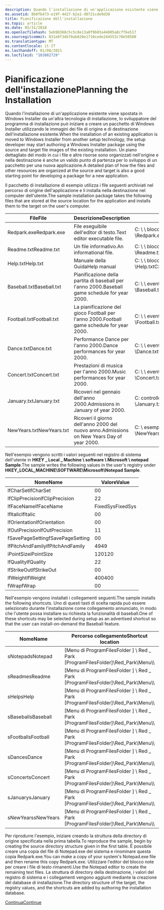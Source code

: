 ```yaml
---
description: Quando l'installazione di un'applicazione esistente viene spostata in Windows Installer da un'altra tecnologia di installazione, lo sviluppatore del programma di installazione può iniziare a creare un pacchetto di Windows Installer utilizzando le immagini dei file di origine e di destinazione dell'installazione esistente.
ms.assetid: 8b0fb473-e19f-4427-b2a1-d0721cde9d38
title: Pianificazione dell'installazione
ms.topic: article
ms.date: 05/31/2018
ms.openlocfilehash: 5eb98368c5c5c8e13a8f9b03a44805a8cff6e517
ms.sourcegitcommit: 831e8f3db78ab820e1710cede244553c70e50500
ms.translationtype: MT
ms.contentlocale: it-IT
ms.lasthandoff: 01/08/2021
ms.locfileid: "103882729"
---
```

# <a name="planning-the-installation"></a><span data-ttu-id="8c5df-103">Pianificazione dell'installazione</span><span class="sxs-lookup"><span data-stu-id="8c5df-103">Planning the Installation</span></span>

<span data-ttu-id="8c5df-104">Quando l'installazione di un'applicazione esistente viene spostata in Windows Installer da un'altra tecnologia di installazione, lo sviluppatore del programma di installazione può iniziare a creare un pacchetto di Windows Installer utilizzando le immagini dei file di origine e di destinazione dell'installazione esistente.</span><span class="sxs-lookup"><span data-stu-id="8c5df-104">When the installation of an existing application is moved to Windows Installer from another setup technology, the setup developer may start authoring a Windows Installer package using the source and target file images of the existing installation.</span></span> <span data-ttu-id="8c5df-105">Un piano dettagliato del modo in cui i file e altre risorse sono organizzati nell'origine e nella destinazione è anche un valido punto di partenza per lo sviluppo di un pacchetto per una nuova applicazione.</span><span class="sxs-lookup"><span data-stu-id="8c5df-105">A detailed plan of how the files and other resources are organized at the source and target is also a good starting point for developing a package for a new application.</span></span>

<span data-ttu-id="8c5df-106">Il pacchetto di installazione di esempio utilizza i file seguenti archiviati nel percorso di origine dell'applicazione e li installa nella destinazione nel computer dell'utente.</span><span class="sxs-lookup"><span data-stu-id="8c5df-106">The sample installation package takes the following files that are stored at the source location for the application and installs them to the target on the user's computer.</span></span>



| <span data-ttu-id="8c5df-107">File</span><span class="sxs-lookup"><span data-stu-id="8c5df-107">File</span></span>         | <span data-ttu-id="8c5df-108">Descrizione</span><span class="sxs-lookup"><span data-stu-id="8c5df-108">Description</span></span>                               | <span data-ttu-id="8c5df-109">Percorso dell'origine</span><span class="sxs-lookup"><span data-stu-id="8c5df-109">Path to source</span></span>                                    | <span data-ttu-id="8c5df-110">Percorso della destinazione</span><span class="sxs-lookup"><span data-stu-id="8c5df-110">Path to target</span></span>                                          |
|--------------|-------------------------------------------|---------------------------------------------------|---------------------------------------------------------|
| <span data-ttu-id="8c5df-111">Redpark.exe</span><span class="sxs-lookup"><span data-stu-id="8c5df-111">Redpark.exe</span></span>  | <span data-ttu-id="8c5df-112">File eseguibile dell'editor di testo.</span><span class="sxs-lookup"><span data-stu-id="8c5df-112">Text editor executable file.</span></span>              | <span data-ttu-id="8c5df-113">C: \\ \\ blocco note di esempio \\Redpark.exe</span><span class="sxs-lookup"><span data-stu-id="8c5df-113">C:\\Sample\\Notepad\\Redpark.exe</span></span>                  | <span data-ttu-id="8c5df-114">\[ProgramFilesFolder \] \\ Red \_ Park \\Redpark.exe</span><span class="sxs-lookup"><span data-stu-id="8c5df-114">\[ProgramFilesFolder\]\\Red\_Park\\Redpark.exe</span></span>          |
| <span data-ttu-id="8c5df-115">Readme.txt</span><span class="sxs-lookup"><span data-stu-id="8c5df-115">Readme.txt</span></span>   | <span data-ttu-id="8c5df-116">Un file informativo.</span><span class="sxs-lookup"><span data-stu-id="8c5df-116">An informational file.</span></span>                    | <span data-ttu-id="8c5df-117">C: \\ \\ blocco note di esempio \\Readme.txt</span><span class="sxs-lookup"><span data-stu-id="8c5df-117">C:\\Sample\\Notepad\\Readme.txt</span></span>                   | <span data-ttu-id="8c5df-118">\[ProgramFilesFolder \] \\ Red \_ Park \\Readme.txt</span><span class="sxs-lookup"><span data-stu-id="8c5df-118">\[ProgramFilesFolder\]\\Red\_Park\\Readme.txt</span></span>           |
| <span data-ttu-id="8c5df-119">Help.txt</span><span class="sxs-lookup"><span data-stu-id="8c5df-119">Help.txt</span></span>     | <span data-ttu-id="8c5df-120">Manuale della Guida</span><span class="sxs-lookup"><span data-stu-id="8c5df-120">Help manual</span></span>                               | <span data-ttu-id="8c5df-121">C: \\ \\ blocco note di esempio \\Help.txt</span><span class="sxs-lookup"><span data-stu-id="8c5df-121">C:\\Sample\\Notepad\\Help.txt</span></span>                     | <span data-ttu-id="8c5df-122">Non installato.</span><span class="sxs-lookup"><span data-stu-id="8c5df-122">Not installed.</span></span> <span data-ttu-id="8c5df-123">Eseguire sempre dall'origine.</span><span class="sxs-lookup"><span data-stu-id="8c5df-123">Always run-from-source.</span></span>                  |
| <span data-ttu-id="8c5df-124">Baseball.txt</span><span class="sxs-lookup"><span data-stu-id="8c5df-124">Baseball.txt</span></span> | <span data-ttu-id="8c5df-125">Pianificazione della partita di baseball per l'anno 2000.</span><span class="sxs-lookup"><span data-stu-id="8c5df-125">Baseball game schedule for year 2000.</span></span>     | <span data-ttu-id="8c5df-126">C: \\ \\ eventi del blocco note di esempio \\ \\Baseball.txt</span><span class="sxs-lookup"><span data-stu-id="8c5df-126">C:\\Sample\\Notepad\\Events\\Baseball.txt</span></span>         | <span data-ttu-id="8c5df-127">\[ProgramFilesFolder \] \\ Red \_ Park \\ Sports \\Baseball.txt</span><span class="sxs-lookup"><span data-stu-id="8c5df-127">\[ProgramFilesFolder\]\\Red\_Park\\Sports\\Baseball.txt</span></span> |
| <span data-ttu-id="8c5df-128">Football.txt</span><span class="sxs-lookup"><span data-stu-id="8c5df-128">Football.txt</span></span> | <span data-ttu-id="8c5df-129">La pianificazione del gioco Football per l'anno 2000.</span><span class="sxs-lookup"><span data-stu-id="8c5df-129">Football game schedule for year 2000.</span></span>     | <span data-ttu-id="8c5df-130">C: \\ \\ eventi del blocco note di esempio \\ \\Football.txt</span><span class="sxs-lookup"><span data-stu-id="8c5df-130">C:\\Sample\\Notepad\\Events\\Football.txt</span></span>         | <span data-ttu-id="8c5df-131">\[ProgramFilesFolder \] \\ Red \_ Park \\ Sports \\Football.txt</span><span class="sxs-lookup"><span data-stu-id="8c5df-131">\[ProgramFilesFolder\]\\Red\_Park\\Sports\\Football.txt</span></span> |
| <span data-ttu-id="8c5df-132">Dance.txt</span><span class="sxs-lookup"><span data-stu-id="8c5df-132">Dance.txt</span></span>    | <span data-ttu-id="8c5df-133">Performance Dance per l'anno 2000.</span><span class="sxs-lookup"><span data-stu-id="8c5df-133">Dance performances for year 2000.</span></span>         | <span data-ttu-id="8c5df-134">C: \\ \\ eventi del blocco note di esempio \\ \\Dance.txt</span><span class="sxs-lookup"><span data-stu-id="8c5df-134">C:\\Sample\\Notepad\\Events\\Dance.txt</span></span>            | <span data-ttu-id="8c5df-135">\[ProgramFilesFolder \] \\ Red \_ Park \\ Arts \\Dance.txt</span><span class="sxs-lookup"><span data-stu-id="8c5df-135">\[ProgramFilesFolder\]\\Red\_Park\\Arts\\Dance.txt</span></span>      |
| <span data-ttu-id="8c5df-136">Concert.txt</span><span class="sxs-lookup"><span data-stu-id="8c5df-136">Concert.txt</span></span>  | <span data-ttu-id="8c5df-137">Prestazioni di musica per l'anno 2000.</span><span class="sxs-lookup"><span data-stu-id="8c5df-137">Music performances for year 2000.</span></span>         | <span data-ttu-id="8c5df-138">C: \\ \\ eventi del blocco note di esempio \\ \\Concert.txt</span><span class="sxs-lookup"><span data-stu-id="8c5df-138">C:\\Sample\\Notepad\\Events\\Concert.txt</span></span>          | <span data-ttu-id="8c5df-139">\[ProgramFilesFolder \] \\ Red \_ Park \\ Arts \\Concert.txt</span><span class="sxs-lookup"><span data-stu-id="8c5df-139">\[ProgramFilesFolder\]\\Red\_Park\\Arts\\Concert.txt</span></span>    |
| <span data-ttu-id="8c5df-140">January.txt</span><span class="sxs-lookup"><span data-stu-id="8c5df-140">January.txt</span></span>  | <span data-ttu-id="8c5df-141">Ricoveri nel gennaio dell'anno 2000.</span><span class="sxs-lookup"><span data-stu-id="8c5df-141">Admissions in January of year 2000.</span></span>       | <span data-ttu-id="8c5df-142">C: controllo del \\ \\ blocco note di esempio \\ \\January.txt</span><span class="sxs-lookup"><span data-stu-id="8c5df-142">C:\\Sample\\Notepad\\Gate\\January.txt</span></span>            | <span data-ttu-id="8c5df-143">\[ProgramFilesFolder \] \\ Red \_ Park \\ Gate \\January.txt</span><span class="sxs-lookup"><span data-stu-id="8c5df-143">\[ProgramFilesFolder\]\\Red\_Park\\Gate\\January.txt</span></span>    |
| <span data-ttu-id="8c5df-144">NewYears.txt</span><span class="sxs-lookup"><span data-stu-id="8c5df-144">NewYears.txt</span></span> | <span data-ttu-id="8c5df-145">Ricoveri il giorno dell'anno 2000 del nuovo anno.</span><span class="sxs-lookup"><span data-stu-id="8c5df-145">Admissions on New Years Day of year 2000.</span></span> | <span data-ttu-id="8c5df-146">C: \\ esempio di \\ blocco note \\ Gate \\ \\NewYears.txt</span><span class="sxs-lookup"><span data-stu-id="8c5df-146">C:\\Sample\\Notepad\\Gate\\Holidays\\NewYears.txt</span></span> | <span data-ttu-id="8c5df-147">\[ProgramFilesFolder \] \\ Red \_ Park \\ Gate \\NewYears.txt</span><span class="sxs-lookup"><span data-stu-id="8c5df-147">\[ProgramFilesFolder\]\\Red\_Park\\Gate\\NewYears.txt</span></span>   |



 

<span data-ttu-id="8c5df-148">Nell'esempio vengono scritti i valori seguenti nel registro di sistema dell'utente in **HKEY \_ Local \_ Machine \\ software \\ Microsoft \\ notepad Sample**.</span><span class="sxs-lookup"><span data-stu-id="8c5df-148">The sample writes the following values in the user's registry under **HKEY\_LOCAL\_MACHINE\\SOFTWARE\\Microsoft\\Notepad Sample**.</span></span>



| <span data-ttu-id="8c5df-149">Nome</span><span class="sxs-lookup"><span data-stu-id="8c5df-149">Name</span></span>             | <span data-ttu-id="8c5df-150">Valore</span><span class="sxs-lookup"><span data-stu-id="8c5df-150">Value</span></span>    |
|------------------|----------|
| <span data-ttu-id="8c5df-151">lfCharSet</span><span class="sxs-lookup"><span data-stu-id="8c5df-151">lfCharSet</span></span>        | <span data-ttu-id="8c5df-152">0</span><span class="sxs-lookup"><span data-stu-id="8c5df-152">0</span></span>        |
| <span data-ttu-id="8c5df-153">lfClipPrecision</span><span class="sxs-lookup"><span data-stu-id="8c5df-153">lfClipPrecision</span></span>  | <span data-ttu-id="8c5df-154">2</span><span class="sxs-lookup"><span data-stu-id="8c5df-154">2</span></span>        |
| <span data-ttu-id="8c5df-155">lfFaceName</span><span class="sxs-lookup"><span data-stu-id="8c5df-155">lfFaceName</span></span>       | <span data-ttu-id="8c5df-156">FixedSys</span><span class="sxs-lookup"><span data-stu-id="8c5df-156">FixedSys</span></span> |
| <span data-ttu-id="8c5df-157">lfItalic</span><span class="sxs-lookup"><span data-stu-id="8c5df-157">lfItalic</span></span>         | <span data-ttu-id="8c5df-158">0</span><span class="sxs-lookup"><span data-stu-id="8c5df-158">0</span></span>        |
| <span data-ttu-id="8c5df-159">lfOrientation</span><span class="sxs-lookup"><span data-stu-id="8c5df-159">lfOrientation</span></span>    | <span data-ttu-id="8c5df-160">0</span><span class="sxs-lookup"><span data-stu-id="8c5df-160">0</span></span>        |
| <span data-ttu-id="8c5df-161">lfOutPrecision</span><span class="sxs-lookup"><span data-stu-id="8c5df-161">lfOutPrecision</span></span>   | <span data-ttu-id="8c5df-162">1</span><span class="sxs-lookup"><span data-stu-id="8c5df-162">1</span></span>        |
| <span data-ttu-id="8c5df-163">fSavePageSetting</span><span class="sxs-lookup"><span data-stu-id="8c5df-163">fSavePageSetting</span></span> | <span data-ttu-id="8c5df-164">0</span><span class="sxs-lookup"><span data-stu-id="8c5df-164">0</span></span>        |
| <span data-ttu-id="8c5df-165">lfPitchAndFamily</span><span class="sxs-lookup"><span data-stu-id="8c5df-165">lfPitchAndFamily</span></span> | <span data-ttu-id="8c5df-166">49</span><span class="sxs-lookup"><span data-stu-id="8c5df-166">49</span></span>       |
| <span data-ttu-id="8c5df-167">iPointSize</span><span class="sxs-lookup"><span data-stu-id="8c5df-167">iPointSize</span></span>       | <span data-ttu-id="8c5df-168">120</span><span class="sxs-lookup"><span data-stu-id="8c5df-168">120</span></span>      |
| <span data-ttu-id="8c5df-169">lfQuality</span><span class="sxs-lookup"><span data-stu-id="8c5df-169">lfQuality</span></span>        | <span data-ttu-id="8c5df-170">2</span><span class="sxs-lookup"><span data-stu-id="8c5df-170">2</span></span>        |
| <span data-ttu-id="8c5df-171">lfStrikeOut</span><span class="sxs-lookup"><span data-stu-id="8c5df-171">lfStrikeOut</span></span>      | <span data-ttu-id="8c5df-172">0</span><span class="sxs-lookup"><span data-stu-id="8c5df-172">0</span></span>        |
| <span data-ttu-id="8c5df-173">lfWeight</span><span class="sxs-lookup"><span data-stu-id="8c5df-173">lfWeight</span></span>         | <span data-ttu-id="8c5df-174">400</span><span class="sxs-lookup"><span data-stu-id="8c5df-174">400</span></span>      |
| <span data-ttu-id="8c5df-175">fWrap</span><span class="sxs-lookup"><span data-stu-id="8c5df-175">fWrap</span></span>            | <span data-ttu-id="8c5df-176">0</span><span class="sxs-lookup"><span data-stu-id="8c5df-176">0</span></span>        |



 

<span data-ttu-id="8c5df-177">Nell'esempio vengono installati i collegamenti seguenti.</span><span class="sxs-lookup"><span data-stu-id="8c5df-177">The sample installs the following shortcuts.</span></span> <span data-ttu-id="8c5df-178">Uno di questi tasti di scelta rapida può essere selezionato durante l'installazione come collegamento annunciato, in modo che l'utente possa installare su richiesta la funzionalità di baseball.</span><span class="sxs-lookup"><span data-stu-id="8c5df-178">One of these shortcuts may be selected during setup as an advertised shortcut so that the user can install-on-demand the Baseball feature.</span></span>



| <span data-ttu-id="8c5df-179">Nome</span><span class="sxs-lookup"><span data-stu-id="8c5df-179">Name</span></span>      | <span data-ttu-id="8c5df-180">Percorso collegamento</span><span class="sxs-lookup"><span data-stu-id="8c5df-180">Shortcut location</span></span>                         | <span data-ttu-id="8c5df-181">Destinazione collegamento</span><span class="sxs-lookup"><span data-stu-id="8c5df-181">Shortcut target</span></span>                                         |
|-----------|-------------------------------------------|---------------------------------------------------------|
| <span data-ttu-id="8c5df-182">sNotepad</span><span class="sxs-lookup"><span data-stu-id="8c5df-182">sNotepad</span></span>  | <span data-ttu-id="8c5df-183">\[Menu di ProgramFilesFolder \] \\ Red \_ Park </span><span class="sxs-lookup"><span data-stu-id="8c5df-183">\[ProgramFilesFolder\]\\Red\_Park\\Menu</span></span>\\\\ | <span data-ttu-id="8c5df-184">\[ProgramFilesFolder \] \\ Red \_ Park \\Redpark.exe</span><span class="sxs-lookup"><span data-stu-id="8c5df-184">\[ProgramFilesFolder\]\\Red\_Park\\Redpark.exe</span></span>          |
| <span data-ttu-id="8c5df-185">sReadme</span><span class="sxs-lookup"><span data-stu-id="8c5df-185">sReadme</span></span>   | <span data-ttu-id="8c5df-186">\[Menu di ProgramFilesFolder \] \\ Red \_ Park </span><span class="sxs-lookup"><span data-stu-id="8c5df-186">\[ProgramFilesFolder\]\\Red\_Park\\Menu</span></span>\\\\ | <span data-ttu-id="8c5df-187">\[ProgramFilesFolder \] \\ Red \_ Park \\Readme.txt</span><span class="sxs-lookup"><span data-stu-id="8c5df-187">\[ProgramFilesFolder\]\\Red\_Park\\Readme.txt</span></span>           |
| <span data-ttu-id="8c5df-188">sHelp</span><span class="sxs-lookup"><span data-stu-id="8c5df-188">sHelp</span></span>     | <span data-ttu-id="8c5df-189">\[Menu di ProgramFilesFolder \] \\ Red \_ Park </span><span class="sxs-lookup"><span data-stu-id="8c5df-189">\[ProgramFilesFolder\]\\Red\_Park\\Menu</span></span>\\\\ | <span data-ttu-id="8c5df-190">\[\] \\ \\Help.txt blocco note di esempio ProgramFilesFolder \\</span><span class="sxs-lookup"><span data-stu-id="8c5df-190">\[ProgramFilesFolder\]\\Sample\\Notepad\\Help.txt</span></span>       |
| <span data-ttu-id="8c5df-191">sBaseball</span><span class="sxs-lookup"><span data-stu-id="8c5df-191">sBaseball</span></span> | <span data-ttu-id="8c5df-192">\[Menu di ProgramFilesFolder \] \\ Red \_ Park </span><span class="sxs-lookup"><span data-stu-id="8c5df-192">\[ProgramFilesFolder\]\\Red\_Park\\Menu</span></span>\\\\ | <span data-ttu-id="8c5df-193">\[ProgramFilesFolder \] \\ Red \_ Park \\ Sports \\Baseball.txt</span><span class="sxs-lookup"><span data-stu-id="8c5df-193">\[ProgramFilesFolder\]\\Red\_Park\\Sports\\Baseball.txt</span></span> |
| <span data-ttu-id="8c5df-194">sFootball</span><span class="sxs-lookup"><span data-stu-id="8c5df-194">sFootball</span></span> | <span data-ttu-id="8c5df-195">\[Menu di ProgramFilesFolder \] \\ Red \_ Park </span><span class="sxs-lookup"><span data-stu-id="8c5df-195">\[ProgramFilesFolder\]\\Red\_Park\\Menu</span></span>\\\\ | <span data-ttu-id="8c5df-196">\[ProgramFilesFolder \] \\ Red \_ Park \\ Sports \\Football.txt</span><span class="sxs-lookup"><span data-stu-id="8c5df-196">\[ProgramFilesFolder\]\\Red\_Park\\Sports\\Football.txt</span></span> |
| <span data-ttu-id="8c5df-197">sDance</span><span class="sxs-lookup"><span data-stu-id="8c5df-197">sDance</span></span>    | <span data-ttu-id="8c5df-198">\[Menu di ProgramFilesFolder \] \\ Red \_ Park </span><span class="sxs-lookup"><span data-stu-id="8c5df-198">\[ProgramFilesFolder\]\\Red\_Park\\Menu</span></span>\\\\ | <span data-ttu-id="8c5df-199">\[ProgramFilesFolder \] \\ Red \_ Park \\ Arts \\Dance.txt</span><span class="sxs-lookup"><span data-stu-id="8c5df-199">\[ProgramFilesFolder\]\\Red\_Park\\Arts\\Dance.txt</span></span>      |
| <span data-ttu-id="8c5df-200">sConcert</span><span class="sxs-lookup"><span data-stu-id="8c5df-200">sConcert</span></span>  | <span data-ttu-id="8c5df-201">\[Menu di ProgramFilesFolder \] \\ Red \_ Park </span><span class="sxs-lookup"><span data-stu-id="8c5df-201">\[ProgramFilesFolder\]\\Red\_Park\\Menu</span></span>\\\\ | <span data-ttu-id="8c5df-202">\[ProgramFilesFolder \] \\ Red \_ Park \\ Arts \\Concert.txt</span><span class="sxs-lookup"><span data-stu-id="8c5df-202">\[ProgramFilesFolder\]\\Red\_Park\\Arts\\Concert.txt</span></span>    |
| <span data-ttu-id="8c5df-203">sJanuary</span><span class="sxs-lookup"><span data-stu-id="8c5df-203">sJanuary</span></span>  | <span data-ttu-id="8c5df-204">\[Menu di ProgramFilesFolder \] \\ Red \_ Park </span><span class="sxs-lookup"><span data-stu-id="8c5df-204">\[ProgramFilesFolder\]\\Red\_Park\\Menu</span></span>\\\\ | <span data-ttu-id="8c5df-205">\[ProgramFilesFolder \] \\ Red \_ Park \\ Gate \\January.txt</span><span class="sxs-lookup"><span data-stu-id="8c5df-205">\[ProgramFilesFolder\]\\Red\_Park\\Gate\\January.txt</span></span>    |
| <span data-ttu-id="8c5df-206">sNewYears</span><span class="sxs-lookup"><span data-stu-id="8c5df-206">sNewYears</span></span> | <span data-ttu-id="8c5df-207">\[Menu di ProgramFilesFolder \] \\ Red \_ Park </span><span class="sxs-lookup"><span data-stu-id="8c5df-207">\[ProgramFilesFolder\]\\Red\_Park\\Menu</span></span>\\\\ | <span data-ttu-id="8c5df-208">\[ProgramFilesFolder \] \\ Red \_ Park \\ Gate \\NewYears.txt</span><span class="sxs-lookup"><span data-stu-id="8c5df-208">\[ProgramFilesFolder\]\\Red\_Park\\Gate\\NewYears.txt</span></span>   |



 

<span data-ttu-id="8c5df-209">Per riprodurre l'esempio, iniziare creando la struttura della directory di origine specificata nella prima tabella.</span><span class="sxs-lookup"><span data-stu-id="8c5df-209">To reproduce the sample, begin by creating the source directory structure given in the first table.</span></span> <span data-ttu-id="8c5df-210">È possibile creare una copia del file di Notepad.exe del sistema e rinominare questa copia Redpark.exe.</span><span class="sxs-lookup"><span data-stu-id="8c5df-210">You can make a copy of your system's Notepad.exe file and then rename this copy Redpark.exe.</span></span> <span data-ttu-id="8c5df-211">Utilizzare l'editor del blocco note per creare i file di testo rimanenti.</span><span class="sxs-lookup"><span data-stu-id="8c5df-211">Use the Notepad editor to create the remaining text files.</span></span> <span data-ttu-id="8c5df-212">La struttura di directory della destinazione, i valori del registro di sistema e i collegamenti vengono aggiunti mediante la creazione del database di installazione.</span><span class="sxs-lookup"><span data-stu-id="8c5df-212">The directory structure of the target, the registry values, and the shortcuts are added by authoring the installation database.</span></span>

[<span data-ttu-id="8c5df-213">Continua</span><span class="sxs-lookup"><span data-stu-id="8c5df-213">Continue</span></span>](importing-a-blank-database.md)

 

 



